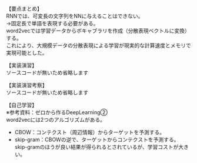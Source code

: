 【要点まとめ】  
RNNでは、可変長の文字列をNNに与えることはできない。  
→固定長で単語を表現する必要がある。  
word2vecでは学習データからボキャブラリを作成（分散表現ベクトルに変換）する。  
これにより、大規模データの分散表現による学習が現実的な計算速度とメモリで実現可能とした。  
  
【実装演習】  
ソースコードが無いため省略します  
  
【実装演習考察】  
ソースコードが無いため省略します  
  
【自己学習】  
※参考資料：ゼロから作るDeepLearning②  
word2vecには2つのアルゴリズムがある。  
* CBOW：コンテクスト（周辺情報）からターゲットを予測する。
* skip-gram：CBOWの逆で、ターゲットからコンテクストを予測する。
skip-gramのほうが良い結果が得られるとされているが、学習コストが大きい。  
